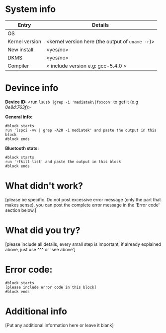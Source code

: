 # System info

Entry | Details
----- | -------
OS | <put your os name here>
Kernel version | <kernel version here (the output of `uname -r`)>
New install | <yes/no>
DKMS | <yes/no>
Compiler | < include version e.g: gcc-5.4.0 >

# Devince info

**Device ID:** <run `lsusb |grep -i 'mediatek\|foxcon'` to get it (e.g *0e8d:763f*)>

**General info:**

```
#block starts
run 'lspci -vv | grep -A20 -i mediatek' and paste the output in this block
#block ends
```

**Bluetooth stats:**

```
#block starts
run 'rfkill list' and paste the output in this block
#block ends
```

# What didn't work?
[please be specific. Do not post excessive error message (only the part that makes sense), you can post the complete error message in the 'Error code' section below.]







# What did you try?
[please include all details, every small step is important, if already explained above, just use ^^^ or 'see above']


# Error code:

```
#block starts
[please include error code in this block]
#block ends
```

# Additional info
[Put any additional information here or leave it blank]
